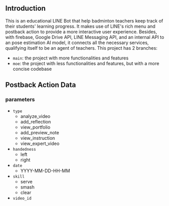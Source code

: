 ## Introduction

This is an educational LINE Bot that help badminton teachers keep track of their students' learning progress. It makes use of LINE's rich menu and postback action to provide a more interactive user experience. Besides, with firebase, Google Drive API, LINE Messaging API, and an internal API to an pose estimation AI model, it connects all the necessary services, qualifying itself to be an agent of teachers. This project has 2 branches:

- `main`: the project with more functionalities and features
- `moe`: the project with less functionalities and features, but with a more concise codebase

## Postback Action Data

### parameters

- `type`
  - analyze_video
  - add_reflection
  - view_portfolio
  - add_preview_note
  - view_instruction
  - view_expert_video
- `handedness`
  - left
  - right
- `date`
  - YYYY-MM-DD-HH-MM
- `skill`
  - serve
  - smash
  - clear
- `video_id`
